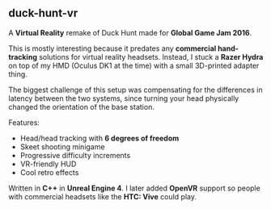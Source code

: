 ## duck-hunt-vr

A **Virtual Reality** remake of Duck Hunt made for **Global Game Jam 2016**.

This is mostly interesting because it predates any **commercial hand-tracking** solutions for virtual reality headsets. Instead, I stuck a **Razer Hydra** on top of my HMD (Oculus DK1 at the time) with a small 3D-printed adapter thing.

The biggest challenge of this setup was compensating for the differences in latency between the two systems, since turning your head physically changed the orientation of the base station.

Features:

  - Head/head tracking with **6 degrees of freedom**
  - Skeet shooting minigame
  - Progressive difficulty increments
  - VR-friendly HUD
  - Cool retro effects

Written in **C++** in **Unreal Engine 4**. I later added **OpenVR** support so people with commercial headsets like the **HTC: Vive** could play.
